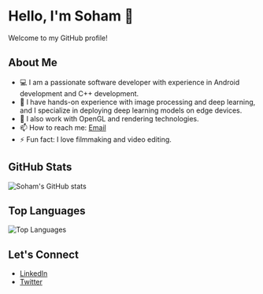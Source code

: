 # Hello, I'm Soham 👋

Welcome to my GitHub profile!

## About Me

- 💻 I am a passionate software developer with experience in Android development and C++ development.
- 🌱 I have hands-on experience with image processing and deep learning, and I specialize in deploying deep learning models on edge devices.
- 🎨 I also work with OpenGL and rendering technologies.
- 📫 How to reach me: [Email](mailto:mynameisskr@gmail.com)
- ⚡ Fun fact: I love filmmaking and video editing.

## GitHub Stats

![Soham's GitHub stats](https://github-readme-stats.vercel.app/api?username=soham24&show_icons=true&theme=radical)

## Top Languages

![Top Languages](https://github-readme-stats.vercel.app/api/top-langs/?username=soham24&layout=compact&theme=radical)

## Let's Connect

- [LinkedIn](https://www.linkedin.com/in/soham24)
- [Twitter](https://twitter.com/TheSoham24)
